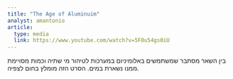 ```yaml
---
title: "The Age of Aluminuim"
analyst: amantonio
article:
  type: media
  link: https://www.youtube.com/watch?v=5F0u54gs0iU
---
```


בין השאר מסתבר שמשתמשים באלומיניום במערכות לטיהור מי שתיה וכמות מסויימת ממנו נשארת במים. הסרט הזה מומלץ בחום לצפיה.

